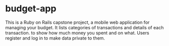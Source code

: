 # budget-app
This is a Ruby on Rails capstone project, a mobile web application for managing your budget. It lists categories of transactions and details of each transaction. to show how much money you spent and on what.  Users register and log in to make data private to them. 
